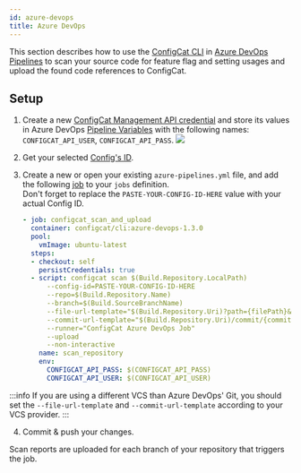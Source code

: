 ```yaml
---
id: azure-devops
title: Azure DevOps
---
```


This section describes how to use the [ConfigCat CLI](/docs/advanced/cli) in <a target="_blank" href="https://dev.azure.com/">Azure DevOps Pipelines</a>
to scan your source code for feature flag and setting usages and upload the found code references to ConfigCat. 

## Setup
1. Create a new <a target="_blank" href="https://app.configcat.com/my-account/public-api-credentials">ConfigCat Management API credential</a> and store its values in Azure DevOps <a target="_blank" href="https://docs.microsoft.com/en-us/azure/devops/pipelines/process/variables">Pipeline Variables</a> with the following names: `CONFIGCAT_API_USER`, `CONFIGCAT_API_PASS`.
    <img class="bordered" src="/docs/assets/cli/scan/azure_secrets.png" />

2. Get your selected [Config's ID](/docs/advanced/code-references/overview#config-id).

3. Create a new or open your existing `azure-pipelines.yml` file, and add the following <a target="_blank" href="https://docs.microsoft.com/en-us/azure/devops/pipelines/yaml-schema#job">job</a> to your `jobs` definition.  
   Don't forget to replace the `PASTE-YOUR-CONFIG-ID-HERE` value with your actual Config ID.
   ```yaml
   - job: configcat_scan_and_upload
     container: configcat/cli:azure-devops-1.3.0
     pool:
       vmImage: ubuntu-latest
     steps:
     - checkout: self
       persistCredentials: true
     - script: configcat scan $(Build.Repository.LocalPath) 
         --config-id=PASTE-YOUR-CONFIG-ID-HERE 
         --repo=$(Build.Repository.Name) 
         --branch=$(Build.SourceBranchName)
         --file-url-template="$(Build.Repository.Uri)?path={filePath}&version=GC{commitHash}&line={lineNumber}&lineStartColumn=1&lineEndColumn=1"
         --commit-url-template="$(Build.Repository.Uri)/commit/{commitHash}" 
         --runner="ConfigCat Azure DevOps Job" 
         --upload
         --non-interactive
       name: scan_repository
       env:
         CONFIGCAT_API_PASS: $(CONFIGCAT_API_PASS)
         CONFIGCAT_API_USER: $(CONFIGCAT_API_USER)
   ```

  :::info
  If you are using a different VCS than Azure DevOps' Git, you should set the `--file-url-template` and `--commit-url-template` according to your VCS provider.
  :::

4. Commit & push your changes.

Scan reports are uploaded for each branch of your repository that triggers the job.